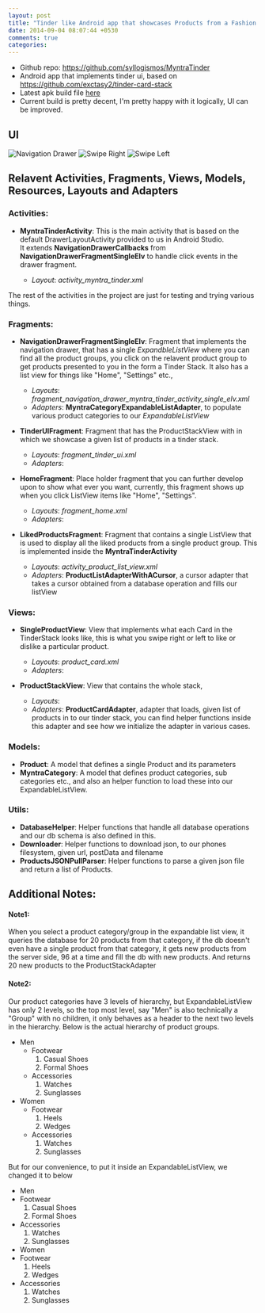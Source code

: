 ```yaml
---
layout: post
title: "Tinder like Android app that showcases Products from a Fashion Website"
date: 2014-09-04 08:07:44 +0530
comments: true
categories: 
---
```


* Github repo: https://github.com/syllogismos/MyntraTinder
* Android app that implements tinder ui, based on https://github.com/exctasy2/tinder-card-stack
* Latest apk build file [here](https://github.com/syllogismos/MyntraTinder/blob/master/app-debug.apk)
* Current build is pretty decent, I'm pretty happy with it logically, UI can be improved.  

## UI
![Navigation Drawer](http://i.imgur.com/d7o9Ccz.png "Navigation Drawer")
![Swipe Right](http://i.imgur.com/FbgLOf4.png "Like")
![Swipe Left](http://i.imgur.com/sTMeDDr.png "Dislike")  

## Relavent Activities, Fragments, Views, Models, Resources, Layouts and Adapters

### Activities:
* **MyntraTinderActivity**: This is the main activity that is based on the default DrawerLayoutActivity provided
to us in Android Studio.  
It extends **NavigationDrawerCallbacks** from **NavigationDrawerFragmentSingleElv** to handle click events
in the drawer fragment.  

    * *Layout*: *activity_myntra_tinder.xml*

The rest of the activities in the project are just for testing and trying various things.

### Fragments:
* **NavigationDrawerFragmentSingleElv**: Fragment that implements the navigation drawer, that has a single
*ExpandbleListView* where you can find all the product groups, you click on the relavent product group
to get products presented to you in the form a Tinder Stack. It also has a list view for things like
"Home", "Settings" etc.,
    * *Layouts*: *fragment_navigation_drawer_myntra_tinder_activity_single_elv.xml*
    * *Adapters*: **MyntraCategoryExpandableListAdapter**, to populate various product categories to our *ExpandableListView*

* **TinderUIFragment**: Fragment that has the ProductStackView with in which we showcase a given list of products
in a tinder stack.  
    * *Layouts*: *fragment_tinder_ui.xml*
    * *Adapters*:
    
* **HomeFragment**: Place holder fragment that you can further develop upon to show what ever you want, currently, 
this fragment shows up when you click ListView items like "Home", "Settings".
    * *Layouts*: *fragment_home.xml*
    * *Adapters*:
  
* **LikedProductsFragment**: Fragment that contains a single ListView that is used to display all the liked products from
a single product group. This is implemented inside the **MyntraTinderActivity**
    * *Layouts*: *activity_product_list_view.xml*
    * *Adapters*: **ProductListAdapterWithACursor**, a cursor adapter that takes a cursor obtained from a database
    operation and fills our listView
    
### Views:
* **SingleProductView**: View that implements what each Card in the TinderStack looks like, this is what you swipe right 
or left to like or dislike a particular product.  
    * *Layouts*: *product_card.xml*
    * *Adapters*:

* **ProductStackView**: View that contains the whole stack, 
    * *Layouts*: 
    * *Adapters*: **ProductCardAdapter**, adapter that loads, given list of products in to our tinder stack, you can find
    helper functions inside this adapter and see how we initialize the adapter in various cases.

### Models:
* **Product**: A model that defines a single Product and its parameters
* **MyntraCategory**: A model that defines product categories, sub categories etc., and also an helper function to load 
these into our ExpandableListView.

### Utils:
* **DatabaseHelper**: Helper functions that handle all database operations and our db schema is also defined in this.
* **Downloader**: Helper functions to download json, to our phones filesystem, given url, postData and filename
* **ProductsJSONPullParser**: Helper functions to parse a given json file and return a list of Products.

## Additional Notes:

#### Note1:
When you select a product category/group in the expandable list view, it queries the database for 20 products from that
category, if the db doesn't even have a single product from that category, it gets new products from the server side, 96 
at a time and fill the db with new products. And returns 20 new products to the ProductStackAdapter

#### Note2:
Our product categories have 3 levels of hierarchy, but ExpandableListView has only 2 levels, so the top most level, 
say "Men" is also technically a "Group" with no children, it only behaves as a header to the next two levels in the hierarchy.
Below is the actual hierarchy of product groups.  

* Men
    * Footwear
        1. Casual Shoes
        2. Formal Shoes
    * Accessories
        1. Watches
        2. Sunglasses
* Women
    * Footwear
        1. Heels
        2. Wedges
    * Accessories
        1. Watches
        2. Sunglasses

But for our convenience, to put it inside an ExpandableListView, we changed it to below  

* Men
* Footwear
    1. Casual Shoes
    2. Formal Shoes
* Accessories
    1. Watches
    2. Sunglasses
* Women
* Footwear
    1. Heels
    2. Wedges
* Accessories
    1. Watches
    2. Sunglasses